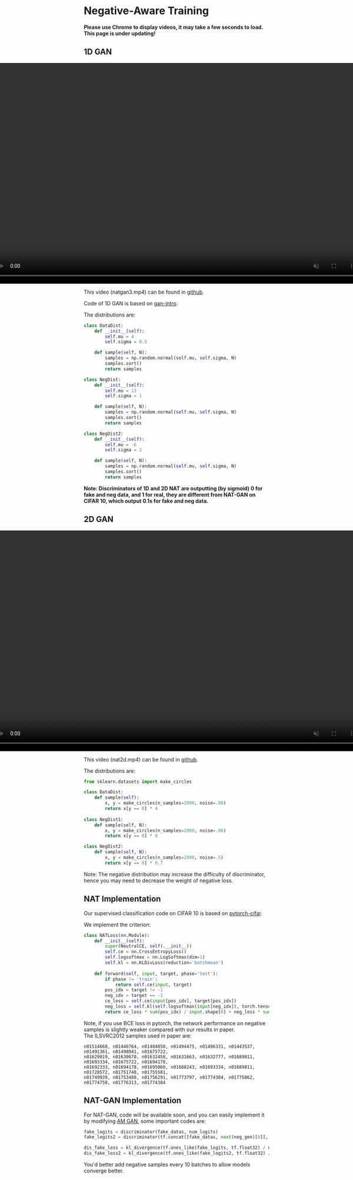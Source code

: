 # Negative-Aware Training

**Please use Chrome to display videos, it may take a few seconds to load. This page is under updating!**

## 1D GAN

<div style="display: flex;justify-content:center; align-items:Center;">
    <video muted src="natgan3.mp4" type="video/mp4" controls="" autoplay="autoplay" loop="loop" width="1000px" height="600px">
    </video>
</div>

This video (natgan3.mp4) can be found in [github](https://github.com/natpaper/natpaper.github.io).

Code of 1D GAN is based on [gan-intro](https://github.com/AYLIEN/gan-intro).

The distributions are:

``` python
class DataDist:
    def __init__(self):
        self.mu = 4
        self.sigma = 0.5

    def sample(self, N):
        samples = np.random.normal(self.mu, self.sigma, N)
        samples.sort()
        return samples

class NegDist:
    def __init__(self):
        self.mu = 13
        self.sigma = 1

    def sample(self, N):
        samples = np.random.normal(self.mu, self.sigma, N)
        samples.sort()
        return samples

class NegDist2:
    def __init__(self):
        self.mu = -6
        self.sigma = 2

    def sample(self, N):
        samples = np.random.normal(self.mu, self.sigma, N)
        samples.sort()
        return samples
```

**Note: Discriminators of 1D and 2D NAT are outputting (by sigmoid) 0 for fake and neg data, and 1 for real, they are different from NAT-GAN on CIFAR 10, which output 0.1s for fake and neg data.**

## 2D GAN

<div style="display: flex;justify-content:center; align-items:Center;">
    <video muted src="nat2d.mp4" type="video/mp4" controls="" autoplay="autoplay" loop="loop" width="1000px" height="600px">
    </video>
</div>

This video (nat2d.mp4) can be found in [github](https://github.com/natpaper/natpaper.github.io).

The distributions are:

``` python
from sklearn.datasets import make_circles

class DataDist:
    def sample(self):
        x, y = make_circles(n_samples=2000, noise=.08)
        return x[y == 0] * 4
        
class NegDist1:
    def sample(self, N):
        x, y = make_circles(n_samples=2000, noise=.08)
        return x[y == 0] * 8

class NegDist2:
    def sample(self, N):
        x, y = make_circles(n_samples=2000, noise=.5)
        return x[y == 0] * 0.7
```

Note: The negative distribution may increase the difficulty of discriminator, hence you may need to decrease the weight of negative loss.

## NAT Implementation

Our supervised classification code on CIFAR 10 is based on [pytorch-cifar](https://github.com/kuangliu/pytorch-cifar).

We implement the criterion:

``` python
class NATLoss(nn.Module):
    def __init__(self):
        super(NeutralCE, self).__init__()
        self.ce = nn.CrossEntropyLoss()
        self.logsoftmax = nn.LogSoftmax(dim=1)
        self.kl = nn.KLDivLoss(reduction='batchmean')
        
    def forward(self, input, target, phase='test'):
        if phase != 'train':
            return self.ce(input, target)
        pos_idx = target != -1
        neg_idx = target == -1
        ce_loss = self.ce(input[pos_idx], target[pos_idx])
        neg_loss = self.kl(self.logsoftmax(input[neg_idx]), torch.tensor([[0.1] * 10]).repeat(input[neg_idx].shape[0], 1).to(device))
        return ce_loss * sum(pos_idx) / input.shape[0] + neg_loss * sum(neg_idx) / input.shape[0]
```

Note, if you use BCE loss in pytorch, the network performance on negative samples is slightly weaker compared with our results in paper.<br>
The ILSVRC2012 samples used in paper are:
```
n01514668, n01440764, n01484850, n01494475, n01496331, n01443537, n01491361, n01498041, n01675722, 
n01629819, n01630670, n01632458, n01631663, n01632777, n01689811, n01693334, n01675722, n01694178, 
n01692333, n01694178, n01695060, n01688243, n01693334, n01689811, n01728572, n01751748, n01755581, 
n01749939, n01753488, n01756291, n01773797, n01774384, n01775062, n01774750, n01776313, n01774384
```

## NAT-GAN Implementation

For NAT-GAN, code will be available soon, and you can easily implement it by modifying 
[AM GAN](https://github.com/ZhimingZhou/AM-GAN2), some important codes are:

``` python
fake_logits = discriminator(fake_datas, num_logits)
fake_logits2 = discriminator(tf.concat([fake_datas, next(neg_gen)[0]], 0), num_logits)

dis_fake_loss = kl_divergence(tf.ones_like(fake_logits, tf.float32) / num_logits, tf.nn.softmax(fake_logits))
dis_fake_loss2 = kl_divergence(tf.ones_like(fake_logits2, tf.float32) / num_logits, tf.nn.softmax(fake_logits2))
```

You'd better add negative samples every 10 batches to allow models converge better.
